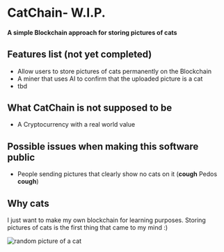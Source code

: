 # CatChain- W.I.P.

#### A simple Blockchain approach for storing pictures of cats

## Features list (not yet completed)

* Allow users to store pictures of cats permanently on the Blockchain
* A miner that uses AI to confirm that the uploaded picture is a cat
* tbd


## What CatChain is not supposed to be

* A Cryptocurrency with a real world value


## Possible issues when making this software public

* People sending pictures that clearly show no cats on it (**cough** Pedos **cough**)

## Why cats

I just want to make my own blockchain for learning purposes. Storing pictures of cats is the first thing that came to my mind :)

![random picture of a cat](https://catgasm.cc/cgi-bin/catCgi?type=cat "Random Cat")
